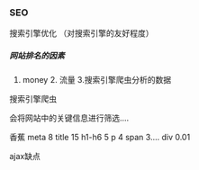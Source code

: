 

### SEO

搜索引擎优化 （对搜索引擎的友好程度）

##### 网站排名的因素

1. money   2. 流量  3.搜索引擎爬虫分析的数据 

搜索引擎爬虫 

会将网站中的关键信息进行筛选.... 

香蕉  meta 8 title 15   h1-h6 5   p  4  span 3.... div 0.01


ajax缺点
